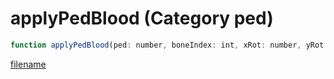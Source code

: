 # applyPedBlood (Category ped)

```js
function applyPedBlood(ped: number, boneIndex: int, xRot: number, yRot: number, zRot: number, woundType: string): void
```

[filename](applyPedBlood_m.md ':include')